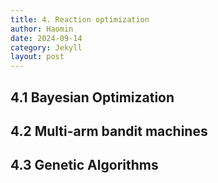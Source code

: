 ```yaml
---
title: 4. Reaction optimization
author: Haomin
date: 2024-09-14
category: Jekyll
layout: post
---
```


4.1 Bayesian Optimization
-------------

4.2 Multi-arm bandit machines
-------------

4.3 Genetic Algorithms
-------------
